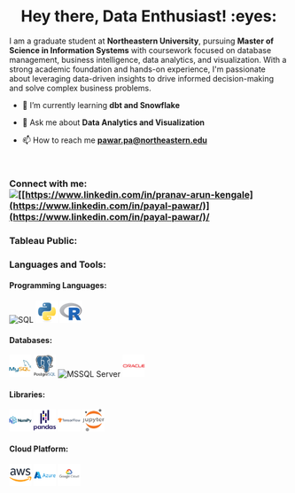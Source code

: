 <h1 align="center">Hey there, Data Enthusiast! :eyes:</h1>

I am a graduate student at **Northeastern University**, pursuing **Master of Science in Information Systems** with coursework focused on database management, business intelligence, data analytics, and visualization. With a strong academic foundation and hands-on experience, I'm passionate about leveraging data-driven insights to drive informed decision-making and solve complex business problems.

- 🌱 I’m currently learning **dbt and Snowflake**

- 💬 Ask me about **Data Analytics and Visualization**

- 📫 How to reach me **pawar.pa@northeastern.edu**
  
<br>

<h3 align="left">Connect with me: <a href="https://www.linkedin.com/in/payal-pawar/" target="blank"><img align="center" src="https://raw.githubusercontent.com/rahuldkjain/github-profile-readme-generator/master/src/images/icons/Social/linked-in-alt.svg" alt="[[https://www.linkedin.com/in/pranav-arun-kengale](https://www.linkedin.com/in/payal-pawar/)](https://www.linkedin.com/in/payal-pawar/)/" height="30" width="40" /></a></h3>

<h3 align="left">Tableau Public:</h3>

<h3 align="left">Languages and Tools:</h3>
<p align="left">
<div class="programming-languages">
                <h4>Programming Languages:</h4>
                <img src="https://www.svgrepo.com/show/331760/sql-database-generic.svg" alt="SQL" width="40" height="40"/>
                <img src="https://raw.githubusercontent.com/devicons/devicon/master/icons/python/python-original.svg" alt="Python" width="40" height="40"/>
                <img src="https://raw.githubusercontent.com/devicons/devicon/master/icons/r/r-original.svg" alt="R" width="40" height="40"/>
            </div>
<div>
                <h4>Databases:</h4>
                <img src="https://raw.githubusercontent.com/devicons/devicon/master/icons/mysql/mysql-original-wordmark.svg" alt="MySQL" width="40" height="40"/>
                <img src="https://raw.githubusercontent.com/devicons/devicon/master/icons/postgresql/postgresql-original-wordmark.svg" alt="PostgreSQL" width="40" height="40"/>
                <img src="https://www.svgrepo.com/show/303229/microsoft-sql-server-logo.svg" alt="MSSQL Server" width="40" height="40"/>
                <img src="https://raw.githubusercontent.com/devicons/devicon/master/icons/oracle/oracle-original.svg" alt="Oracle" width="40" height="40"/>
            </div>     
<div>
                <h4>Libraries:</h4>
                <img src="https://raw.githubusercontent.com/devicons/devicon/master/icons/numpy/numpy-original-wordmark.svg" alt="NumPy" width="40" height="40"/>
                <img src="https://raw.githubusercontent.com/devicons/devicon/master/icons/pandas/pandas-original-wordmark.svg" alt="Pandas" width="40" height="40"/>
                <img src="https://raw.githubusercontent.com/devicons/devicon/master/icons/tensorflow/tensorflow-original-wordmark.svg" alt="Tensorflow" width="40" height="40"/>
                <img src="https://raw.githubusercontent.com/devicons/devicon/master/icons/jupyter/jupyter-original-wordmark.svg" alt="JupyterNotebook" width="40" height="40"/>
            </div>
<div>
                <h4>Cloud Platform:</h4>
                <img src="https://raw.githubusercontent.com/devicons/devicon/master/icons/amazonwebservices/amazonwebservices-original-wordmark.svg" alt="AWS" width="40" height="40"/>
                <img src="https://raw.githubusercontent.com/devicons/devicon/master/icons/azure/azure-original-wordmark.svg" alt="Azure" width="40" height="40"/>
                <img src="https://raw.githubusercontent.com/devicons/devicon/master/icons/googlecloud/googlecloud-original-wordmark.svg" alt="GCP" width="40" height="40"/>
            </div>  

</p>
